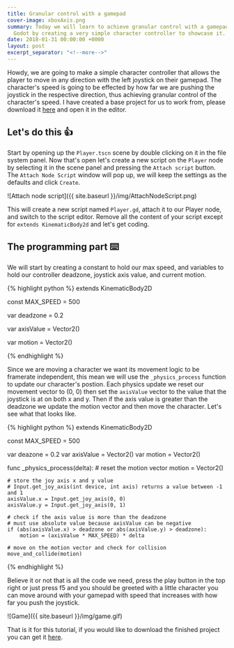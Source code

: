```yaml
---
title: Granular control with a gamepad
cover-image: xboxAxis.png
summary: Today we will learn to achieve granular control with a gamepad joystick in
  Godot by creating a very simple character controller to showcase it.
date: 2018-01-31 00:00:00 +0000
layout: post
excerpt_separator: "<!--more-->"
---
```

Howdy, we are going to make a simple character controller that allows the player to move in any direction with the left joystick on their gamepad. The character's speed is going to be effected by how far we are pushing the joystick in the respective direction, thus achieving granular control of the character's speed. I have created a base project for us to work from, please download it [here](https://mega.nz/#!wdkh1A6T!iGDsntH7I8MWSiCdYgq2TpZj1lqX9c8SRzv-85Yma4k) and open it in the editor.

## Let's do this 👍

Start by opening up the `Player.tscn` scene by double clicking on it in the file system panel. Now that's open let's create a new script on the `Player` node by selecting it in the scene panel and pressing the `Attach script` button. The `Attach Node Script` window will pop up, we will keep the settings as the defaults and click `Create`.

![Attach node script]({{ site.baseurl }}/img/AttachNodeScript.png)

This will create a new script named `Player.gd`, attach it to our Player node, and switch to the script editor. Remove all the content of your script except for `extends KinematicBody2d` and let's get coding.

## The programming part ⌨️

We will start by creating a constant to hold our max speed, and variables to hold our controller deadzone, joystick axis value, and current motion.

{% highlight python %}
extends KinematicBody2D

const MAX_SPEED = 500

var deadzone = 0.2

var axisValue = Vector2()

var motion = Vector2()

{% endhighlight %}

Since we are moving a character we want its movement logic to be framerate independent, this mean we will use the `_physics_process` function to update our character's postion. Each physics update we reset our movement vector to (0, 0) then set the `axisValue` vector to the value that the joystick is at on both x and y. Then if the axis value is greater than the deadzone we update the motion vector and then move the character. Let's see what that looks like.

{% highlight python %}
extends KinematicBody2D

const MAX_SPEED = 500

var deazone = 0.2
var axisValue = Vector2()
var motion = Vector2()

func _physics_process(delta):
\# reset the motion vector
motion = Vector2()

    # store the joy axis x and y value
    # Input.get_joy_axis(int device, int axis) returns a value between -1 and 1
    axisValue.x = Input.get_joy_axis(0, 0)
    axisValue.y = Input.get_joy_axis(0, 1)
    
    # check if the axis value is more than the deadzone
    # must use absolute value because axisValue can be negative
    if (abs(axisValue.x) > deadzone or abs(axisValue.y) > deadzone):
        motion = (axisValue * MAX_SPEED) * delta
    
    # move on the motion vector and check for collision
    move_and_collide(motion)

{% endhighlight %}

Believe it or not that is all the code we need, press the play button in the top right or just press f5 and you should be greeted with a little character you can move around with your gamepad with speed that increases with how far you push the joystick.

![Game]({{ site.baseurl }}/img/game.gif)

That is it for this tutorial, if you would like to download the finished project you can get it [here](https://mega.nz/#!QA0xjAyK!eGrzhu05rF0draESkhI62LjUHipaEPBcgJ9_wqhlcCI).